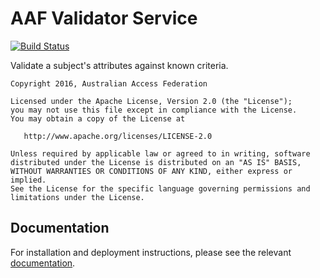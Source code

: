 # AAF Validator Service

[![Build Status][BS img]][Build Status]

[Build Status]: https://codeship.com/projects/146224

[BS img]: https://img.shields.io/codeship/7a8c37c0-e40b-0133-96a2-5e6dd4ce3e38/develop.svg

Validate a subject's attributes against known criteria.

```
Copyright 2016, Australian Access Federation

Licensed under the Apache License, Version 2.0 (the "License");
you may not use this file except in compliance with the License.
You may obtain a copy of the License at

   http://www.apache.org/licenses/LICENSE-2.0

Unless required by applicable law or agreed to in writing, software
distributed under the License is distributed on an "AS IS" BASIS,
WITHOUT WARRANTIES OR CONDITIONS OF ANY KIND, either express or implied.
See the License for the specific language governing permissions and
limitations under the License.
```

## Documentation

For installation and deployment instructions, please see the relevant [documentation](docs/index.md).
